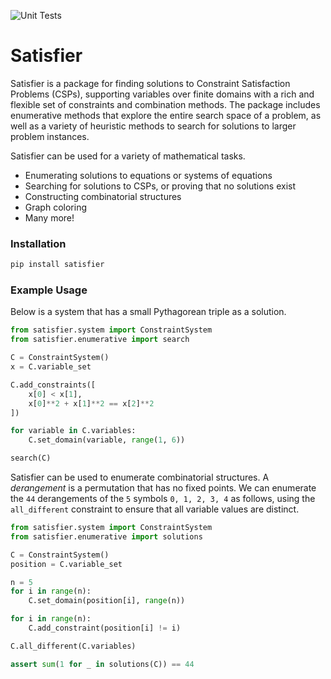 ![Unit Tests](https://github.com/siegelzero/satisfier/workflows/Unit%20Tests/badge.svg)


# Satisfier
Satisfier is a package for finding solutions to Constraint Satisfaction Problems (CSPs), supporting variables over finite domains with a rich and flexible set of constraints and combination methods.
The package includes enumerative methods that explore the entire search space of a problem, as well as a variety of heuristic methods to search for solutions to larger problem instances.

Satisfier can be used for a variety of mathematical tasks.
* Enumerating solutions to equations or systems of equations
* Searching for solutions to CSPs, or proving that no solutions exist
* Constructing combinatorial structures
* Graph coloring
* Many more!

### Installation

```bash
pip install satisfier
```

### Example Usage

Below is a system that has a small Pythagorean triple as a solution.

```python
from satisfier.system import ConstraintSystem
from satisfier.enumerative import search

C = ConstraintSystem()
x = C.variable_set

C.add_constraints([
    x[0] < x[1],
    x[0]**2 + x[1]**2 == x[2]**2
])

for variable in C.variables:
    C.set_domain(variable, range(1, 6))

search(C)
```

Satisfier can be used to enumerate combinatorial structures.
A *derangement* is a permutation that has no fixed points.
We can enumerate the `44` derangements of the `5` symbols `0, 1, 2, 3, 4` as follows, using the `all_different` constraint to ensure that all variable values are distinct.
```python
from satisfier.system import ConstraintSystem
from satisfier.enumerative import solutions

C = ConstraintSystem()
position = C.variable_set

n = 5
for i in range(n):
    C.set_domain(position[i], range(n))

for i in range(n):
    C.add_constraint(position[i] != i)

C.all_different(C.variables)

assert sum(1 for _ in solutions(C)) == 44
```
